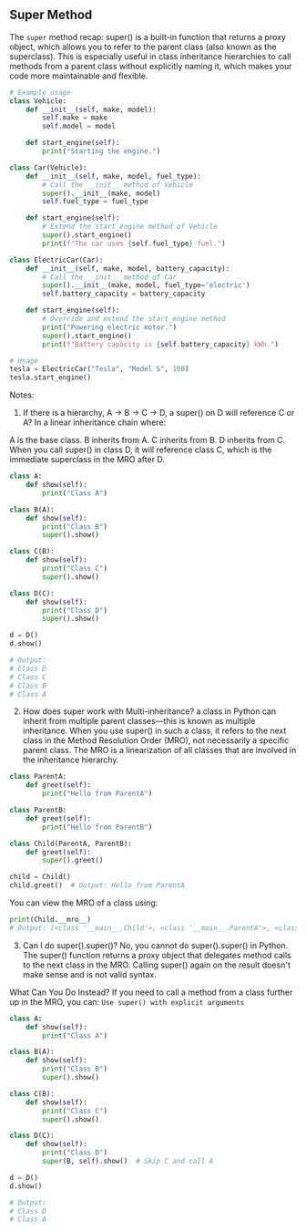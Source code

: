 ## Super Method

The `super` method recap:
super() is a built-in function that returns a proxy object, which allows you to refer to the parent class (also known as the superclass). 
This is especially useful in class inheritance hierarchies to call methods from a parent class without explicitly naming it, which makes your code more maintainable and flexible.
```python
# Example usage
class Vehicle:
    def __init__(self, make, model):
        self.make = make
        self.model = model

    def start_engine(self):
        print("Starting the engine.")

class Car(Vehicle):
    def __init__(self, make, model, fuel_type):
        # Call the __init__ method of Vehicle
        super().__init__(make, model)
        self.fuel_type = fuel_type

    def start_engine(self):
        # Extend the start_engine method of Vehicle
        super().start_engine()
        print(f"The car uses {self.fuel_type} fuel.")

class ElectricCar(Car):
    def __init__(self, make, model, battery_capacity):
        # Call the __init__ method of Car
        super().__init__(make, model, fuel_type='electric')
        self.battery_capacity = battery_capacity

    def start_engine(self):
        # Override and extend the start_engine method
        print("Powering electric motor.")
        super().start_engine()
        print(f"Battery capacity is {self.battery_capacity} kWh.")

# Usage
tesla = ElectricCar("Tesla", "Model S", 100)
tesla.start_engine()
```

Notes:
1. If there is a hierarchy, A → B → C → D, a super() on D will reference C or A?
In a linear inheritance chain where:

A is the base class.
B inherits from A.
C inherits from B.
D inherits from C.
When you call super() in class D, it will reference class C, which is the immediate superclass in the MRO after D.
```python
class A:
    def show(self):
        print("Class A")

class B(A):
    def show(self):
        print("Class B")
        super().show()

class C(B):
    def show(self):
        print("Class C")
        super().show()

class D(C):
    def show(self):
        print("Class D")
        super().show()

d = D()
d.show()

# Output:
# Class D
# Class C
# Class B
# Class A
```

2. How does super work with Multi-inheritance?
a class in Python can inherit from multiple parent classes—this is known as multiple inheritance. When you use super() in such a class, it refers to the next class in the Method Resolution Order (MRO), not necessarily a specific parent class. The MRO is a linearization of all classes that are involved in the inheritance hierarchy.
```python
class ParentA:
    def greet(self):
        print("Hello from ParentA")

class ParentB:
    def greet(self):
        print("Hello from ParentB")

class Child(ParentA, ParentB):
    def greet(self):
        super().greet()

child = Child()
child.greet()  # Output: Hello from ParentA
```
You can view the MRO of a class using: 
```python
print(Child.__mro__)
# Output: (<class '__main__.Child'>, <class '__main__.ParentA'>, <class '__main__.ParentB'>, <class 'object'>)
```

3. Can I do super().super()?
No, you cannot do super().super() in Python. The super() function returns a proxy object that delegates method calls to the next class in the MRO. Calling super() again on the result doesn't make sense and is not valid syntax.

What Can You Do Instead?
If you need to call a method from a class further up in the MRO, you can: `Use super() with explicit arguments`
```python
class A:
    def show(self):
        print("Class A")

class B(A):
    def show(self):
        print("Class B")
        super().show()

class C(B):
    def show(self):
        print("Class C")
        super().show()

class D(C):
    def show(self):
        print("Class D")
        super(B, self).show()  # Skip C and call A

d = D()
d.show()

# Output:
# Class D
# Class A
```
